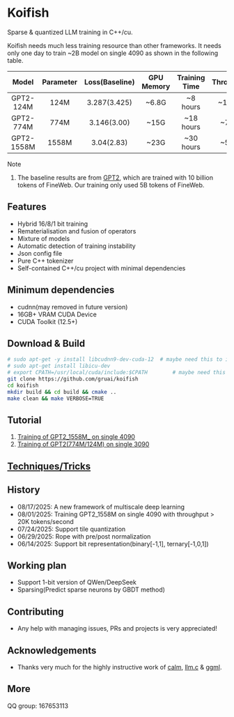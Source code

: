 # Koifish

Sparse & quantized LLM training in C++/cu.

Koifish needs much less training resource than other frameworks. It needs only one day to train ~2B model on single 4090 as shown in the following table.

| Model | Parameter  | Loss(Baseline) |GPU Memory|Training Time|Throughput|
|:-------------:|:--------------:|:--------------:|:--------------:|:--------------:|:--------------:|
| GPT2-124M         | 124M           | 3.287(3.425)  | ~6.8G   |~8 hours|~140k/s|
| GPT2-774M         | 774M           | 3.146(3.00)   | ~15G |~18 hours|~70k/s|
| GPT2-1558M         | 1558M           | 3.04(2.83)   | ~23G   |~30 hours|~50k/s|

Note
1. The baseline results are from [GPT2](https://github.com/openai/gpt-2), which are trained with 10 billion tokens of FineWeb. Our training only used 5B tokens of FineWeb.   

## Features
- Hybrid 16/8/1 bit training
- Rematerialisation and fusion of operators
- Mixture of models 
- Automatic detection of training instability
- Json config file
- Pure C++ tokenizer
- Self-contained C++/cu project with minimal dependencies

## Minimum dependencies
- cudnn(may removed in future version)
- 16GB+ VRAM CUDA Device
- CUDA Toolkit (12.5+)

## Download & Build

```bash
# sudo apt-get -y install libcudnn9-dev-cuda-12  # maybe need this to install CUDNN
# sudo apt-get install libicu-dev
# export CPATH=/usr/local/cuda/include:$CPATH        # maybe need this to export CPATH
git clone https://github.com/gruai/koifish
cd koifish
mkdir build && cd build && cmake ..
make clean && make VERBOSE=TRUE
```

## Tutorial

1.    [Training of GPT2_1558M_ on single 4090](cases/tutorial_gpt2_1558M.md)
1.    [Training of GPT2(774M/124M) on single 3090](cases/tutorial_gpt2.md)

## [Techniques/Tricks](cases/tricks/Tricks.md)

## History
* 08/17/2025: A new framework of multiscale deep learning
* 08/01/2025: Training GPT2_1558M on single 4090 with throughput > 20K tokens/second
* 07/24/2025: Support tile quantization 
* 06/29/2025: Rope with pre/post normalization 
* 06/14/2025: Support bit representation(binary[-1,1], ternary[-1,0,1]) 

## Working plan
- Support 1-bit version of QWen/DeepSeek
- Sparsing(Predict sparse neurons by GBDT method)

## Contributing

- Any help with managing issues, PRs and projects is very appreciated!
  
## Acknowledgements

* Thanks very much for the highly instructive work of [calm](https://github.com/zeux/calm), [llm.c](https://github.com/karpathy/llm.c) & [ggml](https://github.com/ggerganov/ggml).

## More
QQ group: 167653113
